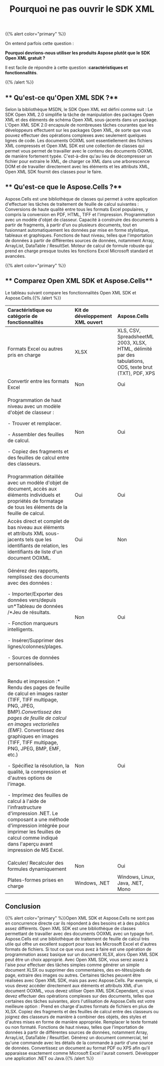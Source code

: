 ﻿---
title: Pourquoi ne pas ouvrir le SDK XML
type: docs
weight: 20
url: /fr/java/why-not-open-xml-sdk/
---
{{% alert color="primary" %}} 

On entend parfois cette question :

**Pourquoi devrions-nous utiliser les produits Aspose plutôt que le SDK Open XML gratuit ?**

 Il est facile de répondre à cette question :**caractéristiques et fonctionnalités**.

{{% /alert %}} 
## ** Qu'est-ce qu'Open XML SDK ?**
Selon la bibliothèque MSDN, le SDK Open XML est défini comme suit : Le SDK Open XML 2.0 simplifie la tâche de manipulation des packages Open XML et des éléments de schéma Open XML sous-jacents dans un package. L'Open XML SDK 2.0 encapsule de nombreuses tâches courantes que les développeurs effectuent sur les packages Open XML, de sorte que vous pouvez effectuer des opérations complexes avec seulement quelques lignes de code. Les documents OOXML sont essentiellement des fichiers XML compressés et Open XML SDK est une collection de classes qui permet vous permet de travailler avec le contenu des documents OOXML de manière fortement typée. C'est-à-dire qu'au lieu de décompresser un fichier pour extraire le XML, de charger ce XML dans une arborescence DOM et de travailler directement avec les éléments et les attributs XML, Open XML SDK fournit des classes pour le faire.
## ** Qu'est-ce que le Aspose.Cells ?**
Aspose.Cells est une bibliothèque de classes qui permet à votre application d'effectuer les tâches de traitement de feuille de calcul suivantes : Conversions de haute qualité entre tous les formats Excel populaires, y compris la conversion en PDF, HTML, TIFF et l'impression. Programmation avec un modèle d'objet de classeur. Capacité à construire des documents à partir de fragments, à partir d'un ou plusieurs documents, tout en fusionnant automatiquement les données par mise en forme stylistique, tableaux et graphiques. Fonctions de haut niveau, telles que l'importation de données à partir de différentes sources de données, notamment Array, ArrayList, DataTable / ResultSet. Moteur de calcul de formule robuste qui prend en charge presque toutes les fonctions Excel Microsoft standard et avancées.

{{% alert color="primary" %}}
## ** Comparez Open XML SDK et Aspose.Cells**
 Le tableau suivant compare les fonctionnalités Open XML SDK et Aspose.Cells.{{% /alert %}}

|**Caractéristique ou catégorie de fonctionnalités**|**Kit de développement XML ouvert**|**Aspose.Cells**|
|:- |:- |:- |
|Formats Excel ou autres pris en charge|XLSX|XLS, CSV, SpreadsheetML 2003, XLSX, HTML, délimité par des tabulations, ODS, texte brut (TXT), PDF, XPS|
|Convertir entre les formats Excel|Non|Oui|
|<p>Programmation de haut niveau avec un modèle d'objet de classeur :</p><p>- Trouver et remplacer.</p><p>- Assembler des feuilles de calcul.</p><p>- Copiez des fragments et des feuilles de calcul entre des classeurs.</p>|Non|Oui|
|Programmation détaillée avec un modèle d'objet de document, accès aux éléments individuels et propriétés de formatage de tous les éléments de la feuille de calcul.|Oui|Oui|
|Accès direct et complet de bas niveau aux éléments et attributs XML sous-jacents tels que les identifiants de relation, les identifiants de liste d'un document OOXML.|Oui|Non|
|<p>Générez des rapports, remplissez des documents avec des données :</p><p>- Importer/Exporter des données vers/depuis un*Tableau de données /*Jeu de résultats.</p><p>- Fonction marqueurs intelligents.</p><p>- Insérer/Supprimer des lignes/colonnes/plages.</p><p>- Sources de données personnalisées.</p>|Non|Oui|
|<p>Rendu et impression :* Rendu des pages de feuille de calcul en images raster (TIFF, TIFF multipage, PNG, JPEG, BMP).*Convertissez des pages de feuille de calcul en images vectorielles (EMF).* Convertissez des graphiques en images (TIFF, TIFF multipage, PNG, JPEG, BMP, EMF, etc.)</p><p>- Spécifiez la résolution, la qualité, la compression et d'autres options de l'image. </p><p>- Imprimez des feuilles de calcul à l'aide de l'infrastructure d'impression .NET. Le composant a une méthode d'impression intégrée pour imprimer les feuilles de calcul comme indiqué dans l'aperçu avant impression de MS Excel.</p>|Non|Oui|
|Calculer/ Recalculer des formules dynamiquement| Non| Oui|
|Plates-formes prises en charge|Windows, .NET|Windows, Linux, Java, .NET, Mono|
## **Conclusion**
  {{% alert color="primary" %}}Open XML SDK et Aspose.Cells ne sont pas en concurrence directe car ils répondent à des besoins et à des publics assez différents. Open XML SDK est une bibliothèque de classes permettant de travailler avec des documents OOXML avec un typage fort. Aspose.Cells est une bibliothèque de traitement de feuille de calcul très utile qui offre un excellent support pour tous les Microsoft Excel et d'autres formats de fichiers. Si tout ce que vous avez à faire est une opération de programmation assez basique sur un document XLSX, alors Open XML SDK peut être un choix approprié. Avec Open XML SDK, vous serez assez à l'aise pour effectuer des tâches simples comme générer un simple document XLSX ou supprimer des commentaires, des en-têtes/pieds de page, extraire des images ou autres. Certaines tâches peuvent être réalisées avec Open XML SDK, mais pas avec Aspose.Cells. Par exemple, si vous devez accéder directement aux éléments et attributs XML d'un document OOXML, vous devez utiliser Open XML SDK.Cependant, si vous devez effectuer des opérations complexes sur des documents, telles que certaines des tâches suivantes, alors l'utilisation de Aspose.Cells est votre meilleure option : Prend en charge d'autres formats de fichiers en plus de XLSX. Copiez des fragments et des feuilles de calcul entre des classeurs ou joignez des classeurs de manière à combiner des objets, des styles et d'autres mises en forme de manière appropriée. Remplacer le texte formaté ou non formaté. Fonctions de haut niveau, telles que l'importation de données à partir de différentes sources de données, notamment Array, ArrayList, DataTable / ResultSet. Générez un document commercial, tel qu'une commande avec les détails de la commande à partir d'une source de données. Convertissez un document au format PDF ou XPS afin qu'il apparaisse exactement comme Microsoft Excel l'aurait converti. Développer une application .NET ou Java.{{% /alert %}}
